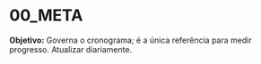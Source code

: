 # 00_META

**Objetivo:** Governa o cronograma; é a única referência para medir progresso. Atualizar diariamente.
